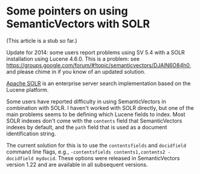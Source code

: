 # Some pointers on using SemanticVectors with SOLR #

(This article is a stub so far.)

Update for 2014: some users report problems using SV 5.4 with a SOLR installation using Lucene 4.6.0. This is a problem: see
https://groups.google.com/forum/#!topic/semanticvectors/DJAlN6O84h0, and please chime in if you know of an updated solution.

[Apache SOLR](http://lucene.apache.org/solr/) is an enterprise server search implementation based on the Lucene platform.

Some users have reported difficulty in using SemanticVectors in combination with SOLR. I haven't worked with SOLR directly, but one of the main problems seems to be defining which Lucene fields to index. Most SOLR indexes don't come with the `contents` field that SemanticVectors indexes by default, and the `path` field that is used as a document identification string.

The current solution for this is to use the `contentsfields` and `docidfield` command line flags, e.g., `-contentsfields contents1,contents2 -docidfield mydocid`. These options were released in SemanticVectors version 1.22 and are available in all subsequent versions.